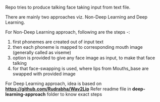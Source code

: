 Repo tries to produce talking face taking input from text file.

There are mainly two approaches viz. Non-Deep Learning and Deep Learning.

For Non-Deep Learning approach, following are the steps -:
1) first phonemes are created out of input text
2) then each phoneme is mapped to corresponding mouth image (generally called as viseme)
3) option is provided to give any face image as input, to make that face talking
4) for that face-swapping is used, where lips from Mouths_base are swapped with provided image

For Deep Learning approach, idea is based on **https://github.com/Rudrabha/Wav2Lip**
Refer readme file in **deep-learning-approach** folder to know exact steps 